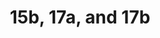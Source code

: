 ---
title: "15b, 17a, and 17b"
draft: false
exceptions:
- info53o
memberstates:
- NL
score: 3
compensation:
- 
remarks: |
 Article 15b The further communication to the public or reproduction of a literary, scientific or artistic work communicated to the public by or on behalf of the public authorities shall not be deemed an infringement of the copyright in such a work, unless the copyright has been explicitly reserved, either in a general manner by law, decree or ordinance, or in a specific case by a notice on the work itself or at the communication to the public. Even if no such reservation has been made, the author shall retain the exclusive right to have appear, in the form of a collection, his works which have been communicated to the public by or on behalf of the public authorities. Article 
 15c 1. The lending as referred to in article 12, paragraph 1, sub 3., of the whole or part of a specimen of the work or a reproduction thereof brought into circulation by or with the consent of the right-holder shall not be deemed an infringement of copyright, provided the person doing or arranging the lending pays an equitable remuneration. The first sentence shall not apply to a work referred to in article 10, paragraph 1, sub 12., unless that work is part of a data carrier containing data and serves exclusively to make the said data accessible. Article 17c Congregational singing and the instrumental accompaniment thereof during a religious service shall not be deemed an infringement of the copyright in a literary or artistic work. 
 Article 19 1. The reproduction of a portrait by or on behalf of the person portrayed or, after his death, by or on behalf of his relatives, shall not be deemed an infringement of copyright.


link: "http://wetten.overheid.nl/BWBR0001886/2015-07-01"
---